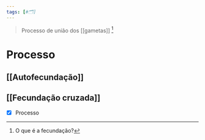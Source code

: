 ```yaml
---
tags: [#🗂]
---
```



> Processo de união dos [[gametas]] [^1]

[^1]: O que é a fecundação?


# Processo
## [[Autofecundação]]
## [[Fecundação cruzada]]

- [x] Processo 
